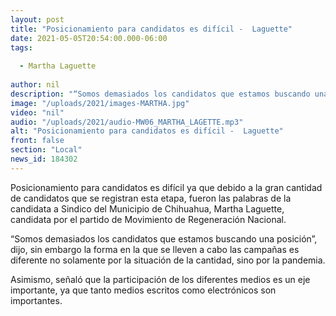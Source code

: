 ```yaml
---
layout: post
title: "Posicionamiento para candidatos es difícil -  Laguette"
date: 2021-05-05T20:54:00.000-06:00
tags:
  
  - Martha Laguette
  
author: nil
description: "“Somos demasiados los candidatos que estamos buscando una posición”, dijo."
image: "/uploads/2021/images-MARTHA.jpg"
video: "nil"
audio: "/uploads/2021/audio-MW06_MARTHA_LAGETTE.mp3"
alt: "Posicionamiento para candidatos es difícil -  Laguette"
front: false
section: "Local"
news_id: 184302
---
```


Posicionamiento para candidatos es difícil ya que debido a la gran cantidad de candidatos que se registran esta etapa, fueron las palabras de la candidata a Sindico del Municipio de Chihuahua, Martha Laguette, candidata por el partido de Movimiento de Regeneración Nacional.

“Somos demasiados los candidatos que estamos buscando una posición”, dijo, sin embargo la forma en la que se lleven a cabo las campañas es diferente no solamente por la situación de la cantidad, sino por la pandemia.

Asimismo, señaló que la participación de los diferentes medios es un eje importante, ya que tanto medios escritos como electrónicos son importantes.

